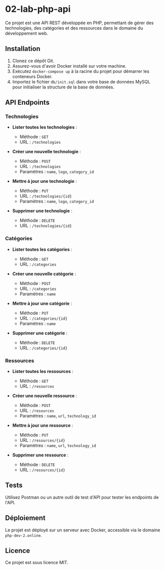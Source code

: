 # 02-lab-php-api

Ce projet est une API REST développée en PHP, permettant de gérer des technologies, des catégories et des ressources dans le domaine du développement web.

## Installation

1. Clonez ce dépôt Git.
2. Assurez-vous d'avoir Docker installé sur votre machine.
3. Exécutez `docker-compose up` à la racine du projet pour démarrer les conteneurs Docker.
4. Importez le fichier `db/init.sql` dans votre base de données MySQL pour initialiser la structure de la base de données.

## API Endpoints

### Technologies

- **Lister toutes les technologies** :
  - Méthode : `GET`
  - URL : `/technologies`

- **Créer une nouvelle technologie** :
  - Méthode : `POST`
  - URL : `/technologies`
  - Paramètres : `name`, `logo`, `category_id`

- **Mettre à jour une technologie** :
  - Méthode : `PUT`
  - URL : `/technologies/{id}`
  - Paramètres : `name`, `logo`, `category_id`

- **Supprimer une technologie** :
  - Méthode : `DELETE`
  - URL : `/technologies/{id}`

### Catégories

- **Lister toutes les catégories** :
  - Méthode : `GET`
  - URL : `/categories`

- **Créer une nouvelle catégorie** :
  - Méthode : `POST`
  - URL : `/categories`
  - Paramètres : `name`

- **Mettre à jour une catégorie** :
  - Méthode : `PUT`
  - URL : `/categories/{id}`
  - Paramètres : `name`

- **Supprimer une catégorie** :
  - Méthode : `DELETE`
  - URL : `/categories/{id}`

### Ressources

- **Lister toutes les ressources** :
  - Méthode : `GET`
  - URL : `/resources`

- **Créer une nouvelle ressource** :
  - Méthode : `POST`
  - URL : `/resources`
  - Paramètres : `name`, `url`, `technology_id`

- **Mettre à jour une ressource** :
  - Méthode : `PUT`
  - URL : `/resources/{id}`
  - Paramètres : `name`, `url`, `technology_id`

- **Supprimer une ressource** :
  - Méthode : `DELETE`
  - URL : `/resources/{id}`

## Tests

Utilisez Postman ou un autre outil de test d'API pour tester les endpoints de l'API.

## Déploiement

Le projet est déployé sur un serveur avec Docker, accessible via le domaine `php-dev-2.online`.

## Licence

Ce projet est sous licence MIT.
